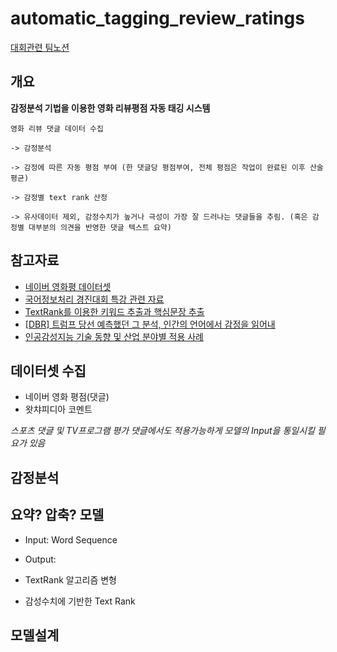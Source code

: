 # automatic_tagging_review_ratings

[대회관련 팀노션](https://www.notion.so/00d4ec17dfbf49358cac0f20d149369a)

## 개요

**감정분석 기법을 이용한 영화 리뷰평점 자동 태깅 시스템**
  
    영화 리뷰 댓글 데이터 수집
  
    -> 감정분석
    
    -> 감정에 따른 자동 평점 부여 (한 댓글당 평점부여, 전체 평점은 작업이 완료된 이후 산술평균)
    
    -> 감정별 text rank 산정
    
    -> 유사데이터 제외, 감정수치가 높거나 극성이 가장 잘 드러나는 댓글들을 추림. (혹은 감정별 대부분의 의견을 반영한 댓글 텍스트 요약)

## 참고자료
- [네이버 영화평 데이터셋](https://github.com/e9t/nsmc)
- [국어정보처리 경진대회 특강 관련 자료](https://cafe.naver.com/nlpk/319)
- [TextRank를 이용한 키워드 추출과 핵심문장 추출](https://lovit.github.io/nlp/2019/04/30/textrank/)
- [\[DBR\] 트럼프 당선 예측했던 그 분석, 인간의 언어에서 감정을 읽어내](https://dbr.donga.com/article/view/1101/article_no/8892/ac/a_view)
- [인공감성지능 기술 동향 및 산업 분야별 적용 사례](http://www.itfind.or.kr/publication/regular/weeklytrend/weekly/view.do?boardParam1=7893&boardParam2=7893)

## 데이터셋 수집
- 네이버 영화 평점(댓글)
- 왓챠피디아 코멘트

*스포츠 댓글 및 TV프로그램 평가 댓글에서도 적용가능하게 모델의 Input을 통일시킬 필요가 있음*

## 감정분석


## 요약? 압축? 모델
- Input: Word Sequence
- Output: 

- TextRank 알고리즘 변형
- 감성수치에 기반한 Text Rank

## 모델설계
